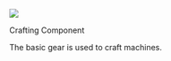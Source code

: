 ![](http://loenwind.info/eio/Basic_Gear.png)

Crafting Component

The basic gear is used to craft machines.